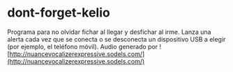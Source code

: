 # dont-forget-kelio
Programa para no olvidar fichar al llegar y desfichar al irme. Lanza una alerta cada vez que se conecta o se desconecta un dispositivo USB a elegir (por ejemplo, el teléfono móvil). Audio generado por ![http://nuancevocalizerexpressive.sodels.com/](http://nuancevocalizerexpressive.sodels.com/)
